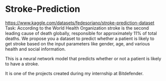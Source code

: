 # Stroke-Prediction

https://www.kaggle.com/datasets/fedesoriano/stroke-prediction-dataset
Task: According to the World Health Organization stroke is the second leading
cause of death globally, responsible for approximately 11% of total deaths. We
propose you a dataset to predict whether a patient is likely to get stroke based on
the input parameters like gender, age, and various health and social information.

This is a neural network model that predicts whether or not a patient is likely to have a stroke.

It is one of the projects created during my internship at Bitdefender.

